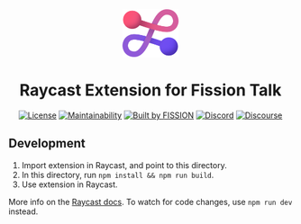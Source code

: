<div align="center">
  <img src="https://github.com/fission-codes/kit/blob/main/images/logo-icon-coloured.png?raw=true" width="100" />

  <h1>Raycast Extension for Fission Talk</h1>

  [![License](https://img.shields.io/badge/License-Apache%202.0-blue.svg)](https://github.com/fission-suite/raycast-fission-talk/blob/main/LICENSE)
  [![Maintainability](https://api.codeclimate.com/v1/badges/44fb6a8a0cfd88bc41ef/maintainability)](https://codeclimate.com/github/fission-suite/raycast-fission-talk/maintainability)
  [![Built by FISSION](https://img.shields.io/badge/⌘-Built_by_FISSION-purple.svg)](https://fission.codes)
  [![Discord](https://img.shields.io/discord/478735028319158273.svg)](https://discord.gg/zAQBDEq)
  [![Discourse](https://img.shields.io/discourse/https/talk.fission.codes/topics)](https://talk.fission.codes)
</div>



## Development

1. Import extension in Raycast, and point to this directory.
2. In this directory, run `npm install && npm run build`.
3. Use extension in Raycast.

More info on the [Raycast docs](https://developers.raycast.com/basics/contribute-to-an-extension#develop-the-extension).
To watch for code changes, use `npm run dev` instead.
